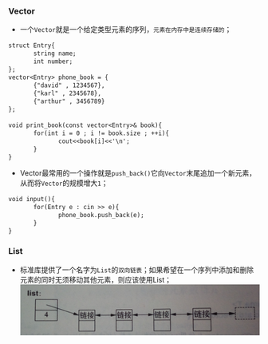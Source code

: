 ### Vector
+ 一个`Vector`就是一个给定类型元素的序列，`元素在内存中是连续存储的`；
```
struct Entry{
       string name;
       int number;
};
vector<Entry> phone_book = {
       {"david" , 1234567}, 
       {"karl" , 2345678}, 
       {"arthur" , 3456789}
};

void print_book(const vector<Entry>& book){
       for(int i = 0 ; i != book.size ; ++i){
              cout<<book[i]<<'\n';
       }
}
```
+ Vector最常用的一个操作就是`push_back()`它向`Vector`末尾追加一个新元素，从而将`Vector`的规模增大`1`；
```
void input(){
       for(Entry e : cin >> e){
              phone_book.push_back(e);
       }
}
```

### List
+ 标准库提供了一个名字为`List`的`双向链表`；如果希望在一个序列中添加和删除元素的同时无须移动其他元素，则应该使用List；
![image](https://github.com/ningbaoqi/C2/blob/master/gif/pic-2.jpg) 
